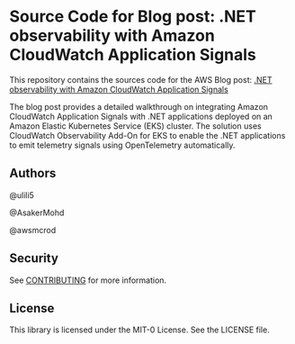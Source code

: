 # Source Code for Blog post: .NET observability with Amazon CloudWatch Application Signals

This repository contains the sources code for the AWS Blog post: [.NET observability with Amazon CloudWatch Application Signals](https://aws.amazon.com/blogs/modernizing-with-aws/dotnet-observability-cloudwatch-application-signals/)

The blog post provides a detailed walkthrough on integrating Amazon CloudWatch Application Signals with .NET applications deployed on an Amazon Elastic Kubernetes Service (EKS) cluster. The solution uses CloudWatch Observability Add-On for EKS to enable the .NET applications to emit telemetry signals using OpenTelemetry automatically.

## Authors

@ulili5

@AsakerMohd

@awsmcrod

## Security

See [CONTRIBUTING](CONTRIBUTING.md#security-issue-notifications) for more information.

## License

This library is licensed under the MIT-0 License. See the LICENSE file.
